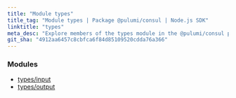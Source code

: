 ```yaml
---
title: "Module types"
title_tag: "Module types | Package @pulumi/consul | Node.js SDK"
linktitle: "types"
meta_desc: "Explore members of the types module in the @pulumi/consul package."
git_sha: "4912aa6457c8cbfca6f84d85109520cdda76a366"
---
```


<!-- WARNING: this page was generated by a tool. Do not edit it by hand. -->
<!-- To change it, please see https://github.com/pulumi/docs/tree/master/tools/tscdocgen. -->


<h3>Modules</h3>
<ul class="api">
    <li><a href="input/"><span class="symbol module"></span>types/input</a></li>
    <li><a href="output/"><span class="symbol module"></span>types/output</a></li>
</ul>








